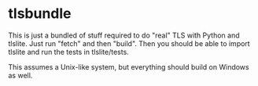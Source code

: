 tlsbundle
=========

This is just a bundled of stuff required to do "real" TLS with Python
and tlslite. Just run "fetch" and then "build". Then you should be
able to import tlslite and run the tests in tlslite/tests.

This assumes a Unix-like system, but everything should build on
Windows as well.





